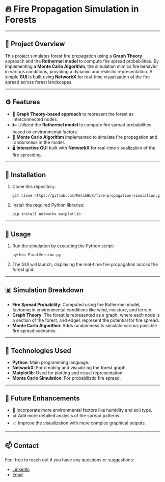 
# 🔥 **Fire Propagation Simulation in Forests**

---

## 📝 **Project Overview**
This project simulates forest fire propagation using a **Graph Theory** approach and the **Rothermel model** to compute fire spread probabilities. By implementing a **Monte Carlo Algorithm**, the simulation mimics fire behavior in various conditions, providing a dynamic and realistic representation. A simple **GUI** is built using **NetworkX** for real-time visualization of the fire spread across forest landscapes.

---

## ⚙️ **Features**
- 🌳 **Graph Theory-based approach** to represent the forest as interconnected nodes.
- 🌬️ Utilized the **Rothermel model** to compute fire spread probabilities based on environmental factors.
- 🎲 **Monte Carlo Algorithm** implemented to simulate fire propagation and randomness in the model.
- 🖥️ **Interactive GUI** built with **NetworkX** for real-time visualization of the fire spreading.

---

## 📂 **Installation**
1. Clone this repository:
   ```bash
   git clone https://github.com/MelikBLK/fire-propagation-simulation.git
   ```
2. Install the required Python libraries:
   ```bash
   pip install networkx matplotlib
   ```

---

## 🚀 **Usage**
1. Run the simulation by executing the Python script:
   ```bash
   python FinalVersion.py
   ```
2. The GUI will launch, displaying the real-time fire propagation across the forest grid.

---

## 📊 **Simulation Breakdown**
- **Fire Spread Probability**: Computed using the Rothermel model, factoring in environmental conditions like wind, moisture, and terrain.
- **Graph Theory**: The forest is represented as a graph, where each node is a section of the forest, and edges represent the potential for fire spread.
- **Monte Carlo Algorithm**: Adds randomness to simulate various possible fire spread scenarios.

---

## 🔧 **Technologies Used**
- **Python**: Main programming language.
- **NetworkX**: For creating and visualizing the forest graph.
- **Matplotlib**: Used for plotting and visual representation.
- **Monte Carlo Simulation**: For probabilistic fire spread.

---

## 🌟 **Future Enhancements**
- 🔄 Incorporate more environmental factors like humidity and soil type.
- 📊 Add more detailed analysis of fire spread patterns.
- 📈 Improve the visualization with more complex graphical outputs.

---

## 📫 **Contact**
Feel free to reach out if you have any questions or suggestions:
- [LinkedIn](https://www.linkedin.com/in/melik-belkhiria)
- [Email](mailto:belkhiria.melik02@gmail.com)

